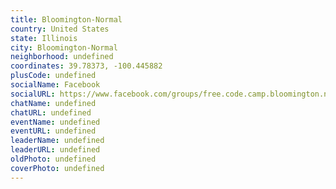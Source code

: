 ```yaml
---
title: Bloomington-Normal
country: United States
state: Illinois
city: Bloomington-Normal
neighborhood: undefined
coordinates: 39.78373, -100.445882
plusCode: undefined
socialName: Facebook
socialURL: https://www.facebook.com/groups/free.code.camp.bloomington.normal
chatName: undefined
chatURL: undefined
eventName: undefined
eventURL: undefined
leaderName: undefined
leaderURL: undefined
oldPhoto: undefined
coverPhoto: undefined
---
```

